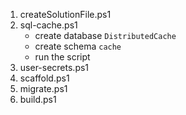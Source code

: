 1. createSolutionFile.ps1
2. sql-cache.ps1
    - create database `DistributedCache`
    - create schema `cache`
    - run the script
3. user-secrets.ps1
4. scaffold.ps1
5. migrate.ps1
6. build.ps1